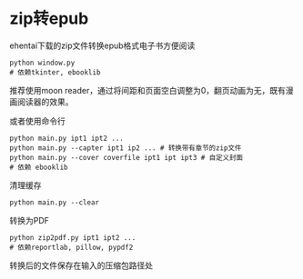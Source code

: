# zip转epub
ehentai下载的zip文件转换epub格式电子书方便阅读

    python window.py
    # 依赖tkinter, ebooklib

推荐使用moon reader，通过将间距和页面空白调整为0，翻页动画为无，既有漫画阅读器的效果。 

或者使用命令行

    python main.py ipt1 ipt2 ...
    python main.py --capter ipt1 ip2 ... # 转换带有章节的zip文件
    python main.py --cover coverfile ipt1 ipt ipt3 # 自定义封面 
    # 依赖 ebooklib
清理缓存 

    python main.py --clear

转换为PDF

    python zip2pdf.py ipt1 ipt2 ...
    # 依赖reportlab, pillow, pypdf2

转换后的文件保存在输入的压缩包路径处